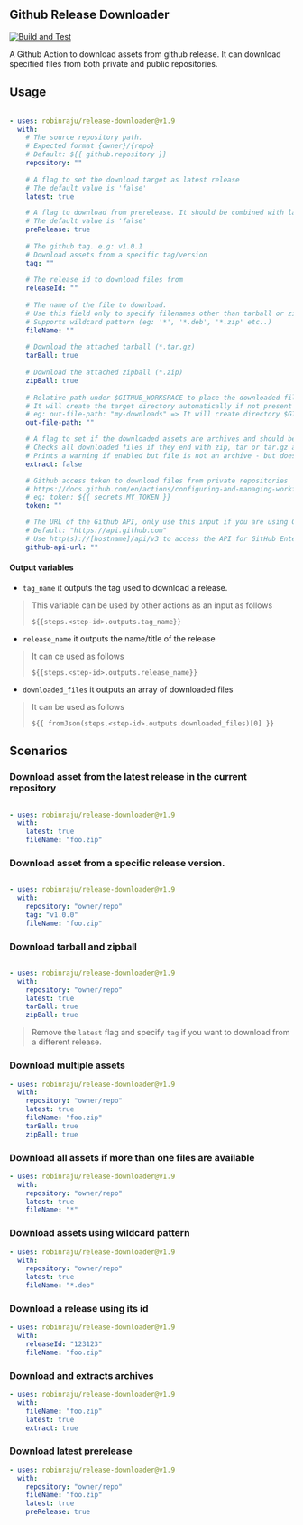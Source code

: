 ## Github Release Downloader

[![Build and Test](https://github.com/robinraju/release-downloader/actions/workflows/ci.yml/badge.svg)](https://github.com/robinraju/release-downloader/actions/workflows/ci.yml)

A Github Action to download assets from github release. It can download specified files from both private and public repositories.

## Usage

```yaml

- uses: robinraju/release-downloader@v1.9
  with: 
    # The source repository path.
    # Expected format {owner}/{repo}
    # Default: ${{ github.repository }}
    repository: ""
    
    # A flag to set the download target as latest release
    # The default value is 'false'
    latest: true

    # A flag to download from prerelease. It should be combined with latest flag.
    # The default value is 'false'
    preRelease: true
    
    # The github tag. e.g: v1.0.1
    # Download assets from a specific tag/version
    tag: ""
    
    # The release id to download files from 
    releaseId: ""
    
    # The name of the file to download.
    # Use this field only to specify filenames other than tarball or zipball, if any.
    # Supports wildcard pattern (eg: '*', '*.deb', '*.zip' etc..)
    fileName: ""
    
    # Download the attached tarball (*.tar.gz)
    tarBall: true
    
    # Download the attached zipball (*.zip)
    zipBall: true
    
    # Relative path under $GITHUB_WORKSPACE to place the downloaded file(s)
    # It will create the target directory automatically if not present
    # eg: out-file-path: "my-downloads" => It will create directory $GITHUB_WORKSPACE/my-downloads
    out-file-path: ""

    # A flag to set if the downloaded assets are archives and should be extracted
    # Checks all downloaded files if they end with zip, tar or tar.gz and extracts them, if true.
    # Prints a warning if enabled but file is not an archive - but does not fail.
    extract: false

    # Github access token to download files from private repositories
    # https://docs.github.com/en/actions/configuring-and-managing-workflows/creating-and-storing-encrypted-secrets
    # eg: token: ${{ secrets.MY_TOKEN }}
    token: ""

    # The URL of the Github API, only use this input if you are using Github Enterprise
    # Default: "https://api.github.com"
    # Use http(s)://[hostname]/api/v3 to access the API for GitHub Enterprise Server
    github-api-url: ""
```

#### Output variables

- `tag_name` it outputs the tag used to download a release.

> This variable can be used by other actions as an input as follows
> ```
> ${{steps.<step-id>.outputs.tag_name}}
> ```

- `release_name` it outputs the name/title of the release
> It can ce used as follows
> ```
> ${{steps.<step-id>.outputs.release_name}}
>```

- `downloaded_files` it outputs an array of downloaded files

> It can be used as follows
>
> `${{ fromJson(steps.<step-id>.outputs.downloaded_files)[0] }}`

## Scenarios

### Download asset from the latest release in the current repository

```yaml

- uses: robinraju/release-downloader@v1.9
  with:
    latest: true
    fileName: "foo.zip"
```

### Download asset from a specific release version.

```yaml

- uses: robinraju/release-downloader@v1.9
  with:
    repository: "owner/repo"
    tag: "v1.0.0"
    fileName: "foo.zip"
```

### Download tarball and zipball

```yaml

- uses: robinraju/release-downloader@v1.9
  with:
    repository: "owner/repo"
    latest: true
    tarBall: true
    zipBall: true
```
> Remove the `latest` flag and specify `tag` if you want to download from a different release.

### Download multiple assets

```yaml
- uses: robinraju/release-downloader@v1.9
  with:
    repository: "owner/repo"
    latest: true
    fileName: "foo.zip"
    tarBall: true
    zipBall: true
```

### Download all assets if more than one files are available

```yaml
- uses: robinraju/release-downloader@v1.9
  with:
    repository: "owner/repo"
    latest: true
    fileName: "*"
```

### Download assets using wildcard pattern

```yaml
- uses: robinraju/release-downloader@v1.9
  with:
    repository: "owner/repo"
    latest: true
    fileName: "*.deb"
```

### Download a release using its id

```yaml
- uses: robinraju/release-downloader@v1.9
  with:
    releaseId: "123123"
    fileName: "foo.zip"
```

### Download and extracts archives

```yaml
- uses: robinraju/release-downloader@v1.9
  with:
    fileName: "foo.zip"
    latest: true
    extract: true
```

### Download latest prerelease

```yaml
- uses: robinraju/release-downloader@v1.9
  with:
    repository: "owner/repo"
    fileName: "foo.zip"
    latest: true
    preRelease: true
```
